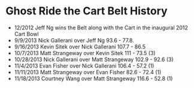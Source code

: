 Ghost Ride the Cart Belt History
===============

- 12/2012 Jeff Ng wins the Belt along with the Cart in the inaugural 2012 Cart Bowl
- 9/9/2013 Nick Gallerani over Jeff Ng 93.6 - 77.8.
- 9/16/2013 Kevin Sitek over Nick Gallerani 107.7 - 86.5
- 10/7/2013 Matt Strangeway over Kevin Sitek 111 - 73.5 (3)
- 10/28/2013 Nick Gallerani over Matt Strangeway 102.9 - 92.6 (3)
- 11/4/2013 Evan Fisher over Nick Gallerani 106.4 - 57.2 (1)
- 11/11/2013 Matt Strangeway over Evan Fisher 82.6 - 72.4 (1)
- 11/18/2013 Courtney Wang over Matt Strangeway 116.6 - 52.8 (1)
